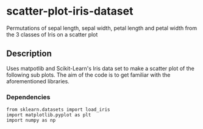 # scatter-plot-iris-dataset

Permutations of sepal length, sepal width,  petal length and petal width from the 3 classes of Iris on a scatter plot

## Description

Uses matpotlib and Scikit-Learn's Iris data set to make a scatter plot of the following sub plots. The aim of the code is to get familiar with the aforementioned libraries.

### Dependencies

```
from sklearn.datasets import load_iris
import matplotlib.pyplot as plt
import numpy as np

```

